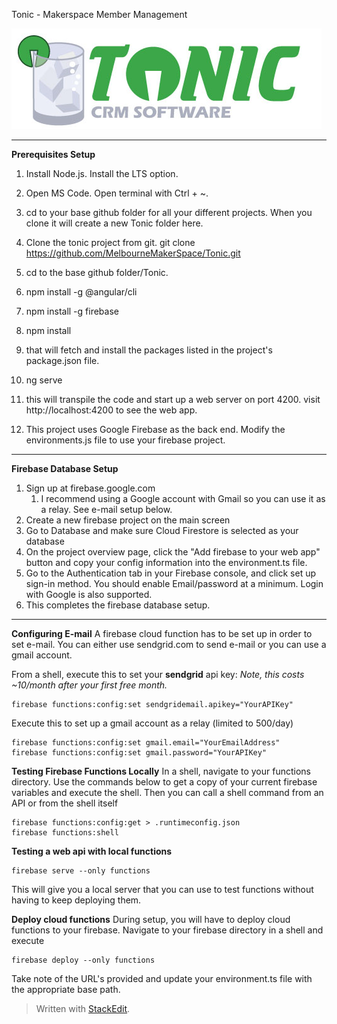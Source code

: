 Tonic - Makerspace Member Management

![Tonic Logo](https://github.com/MelbourneMakerSpace/Tonic/blob/master/src/assets/Logo.jpg?raw=true)

---

**Prerequisites Setup**

1.  Install Node.js. Install the LTS option.

2.  Open MS Code. Open terminal with Ctrl + ~.

3.  cd to your base github folder for all your different projects.  When you clone it will create a new Tonic folder here.

4.  Clone the tonic project from git.
git clone https://github.com/MelbourneMakerSpace/Tonic.git

5.  cd to the base github folder/Tonic.

6.  npm install -g @angular/cli

7.  npm install -g firebase

8.  npm install

9.  that will fetch and install the packages listed in the project's package.json file.

10.  ng serve

11.  this will transpile the code and start up a web server on port 4200.
visit http://localhost:4200 to see the web app.

12.  This project uses Google Firebase as the back end. Modify the environments.js file to use your firebase project.

---

**Firebase Database Setup**

1.  Sign up at firebase.google.com
    1.  I recommend using a Google account with Gmail so you can use it as a relay. See e-mail setup below.
2.  Create a new firebase project on the main screen
3.  Go to Database and make sure Cloud Firestore is selected as your database
4.  On the project overview page, click the "Add firebase to your web app" button and copy your config information into the environment.ts file.
5.  Go to the Authentication tab in your Firebase console, and click set up sign-in method.  You should enable Email/password at a minimum.  Login with Google is also supported.
6.  This completes the firebase database setup.

---

**Configuring E-mail**
A firebase cloud function has to be set up in order to set e-mail. You can either use sendgrid.com to send e-mail or you can use a gmail account.

From a shell, execute this to set your **sendgrid** api key:
_Note, this costs ~10/month after your first free month._

```
firebase functions:config:set sendgridemail.apikey="YourAPIKey"
```

Execute this to set up a gmail account as a relay (limited to 500/day)

```
firebase functions:config:set gmail.email="YourEmailAddress"
firebase functions:config:set gmail.password="YourAPIKey"
```

**Testing Firebase Functions Locally**
In a shell, navigate to your functions directory. Use the commands below to get a copy of your current firebase variables and execute the shell. Then you can call a shell command from an API or from the shell itself

```
firebase functions:config:get > .runtimeconfig.json
firebase functions:shell
```

**Testing a web api with local functions**

```
firebase serve --only functions
```

This will give you a local server that you can use to test functions without having to keep deploying them.

**Deploy cloud functions**
During setup, you will have to deploy cloud functions to your firebase. Navigate to your firebase directory in a shell and execute

```
firebase deploy --only functions
```

Take note of the URL's provided and update your environment.ts file with the appropriate base path.

> Written with [StackEdit](https://stackedit.io/).
